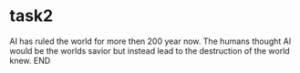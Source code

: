 # task2
AI has ruled the world for more then 200 year now. The humans thought AI would be the worlds savior but instead lead to the destruction of the world knew. END